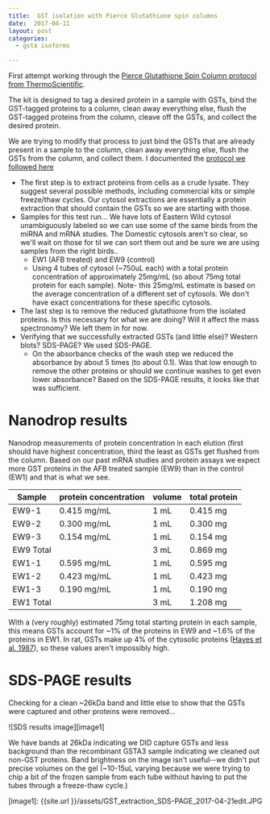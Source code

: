 ```yaml
---
title:  GST isolation with Pierce Glutathione spin columns
date:  2017-04-11
layout: post
categories:
  - gsta isoforms

---
```

First attempt working through the [Pierce Glutathione Spin Column protocol from ThermoScientific][1].

The kit is designed to tag a desired protein in a sample with GSTs, bind the GST-tagged proteins to a column, clean away everything else, flush the GST-tagged proteins from the column, cleave off the GSTs, and collect the desired protein.

We are trying to modify that process to just bind the GSTs that are already present in a sample to the column, clean away everything else, flush the GSTs from the column, and collect them. I documented the [protocol we followed here][2]

  * The first step is to extract proteins from cells as a crude lysate. They suggest several possible methods, including commercial kits or simple freeze/thaw cycles. Our cytosol extractions are essentially a protein extraction that should contain the GSTs so we are starting with those.
  * Samples for this test run... We have lots of Eastern Wild cytosol unambiguously labeled so we can use some of the same birds from the miRNA and mRNA studies. The Domestic cytosols aren't so clear, so we'll wait on those for til we can sort them out and be sure we are using samples from the right birds..
    * EW1 (AFB treated) and EW9 (control)
    * Using 4 tubes of cytosol (~750uL each) with a total protein concentration of approximately 25mg/mL (so about 75mg total protein for each sample). Note- this 25mg/mL estimate is based on the average concentration of a different set of cytosols. We don't have exact concentrations for these specific cytosols.
  * The last step is to remove the reduced glutathione from the isolated proteins. Is this necessary for what we are doing? Will it affect the mass spectronomy? We left them in for now.
  * Verifying that we successfully extracted GSTs (and little else)? Western blots? SDS-PAGE? We used SDS-PAGE.
    * On the absorbance checks of the wash step we reduced the absorbance by about 5 times (to about 0.1). Was that low enough to remove the other proteins or should we continue washes to get even lower absorbance? Based on the SDS-PAGE results, it looks like that was sufficient.

# Nanodrop results

Nanodrop measurements of protein concentration in each elution (first should have highest concentration, third the least as GSTs get flushed from the column. Based on our past mRNA studies and protein assays we expect more GST proteins in the AFB treated sample (EW9) than in the control (EW1) and that is what we see.

| Sample | protein concentration | volume | total protein |
| --- | --- | --- | --- |
| EW9-1 | 0.415 mg/mL | 1 mL | 0.415 mg |
| EW9-2 | 0.300 mg/mL | 1 mL | 0.300 mg |
| EW9-3 | 0.154 mg/mL | 1 mL | 0.154 mg |
| EW9 Total | | 3 mL | 0.869 mg |
| EW1-1 | 0.595 mg/mL | 1 mL | 0.595 mg |
| EW1-2 | 0.423 mg/mL | 1 mL | 0.423 mg |
| EW1-3 | 0.190 mg/mL | 1 mL | 0.190 mg |
| EW1 Total | | 3 mL | 1.208 mg |

With a (very roughly) estimated 75mg total starting protein in each sample, this means GSTs account for ~1% of the proteins in EW9 and ~1.6% of the proteins in EW1. In rat, GSTs make up 4% of the cytosolic proteins ([Hayes et al. 1987][3]), so these values aren't impossibly high.

# SDS-PAGE results

Checking for a clean ~26kDa band and little else to show that the GSTs were captured and other proteins were removed...

![SDS results image][image1]

We have bands at 26kDa indicating we DID capture GSTs and less background than the recombinant GSTA3 sample indicating we cleaned out non-GST proteins. Band brightness on the image isn't useful--we didn't put precise volumes on the gel (~10-15uL varying because we were trying to chip a bit of the frozen sample from each tube without having to put the tubes through a freeze-thaw cycle.)

[1]: https://drive.google.com/file/d/0B0DnkQIRAeIINWhaXzIzN2hkTFE/view?usp=sharing
[2]: https://drive.google.com/open?id=1G8fhYLR94R9xw4rQQ-DeS5o0aTYLqgB8tXIOPKq6_vs
[3]: http://www.biochemsoctrans.org/content/ppbiost/15/4/721.full.pdf
[image1]: {{site.url }}/assets/GST_extraction_SDS-PAGE_2017-04-21edit.JPG
